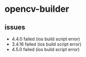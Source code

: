# opencv-builder


## issues
  - 4.4.0 failed (ios build script error)
  - 3.4.16 failed (ios build script error)
  - 4.5.0 failed (ios build script error)
  
